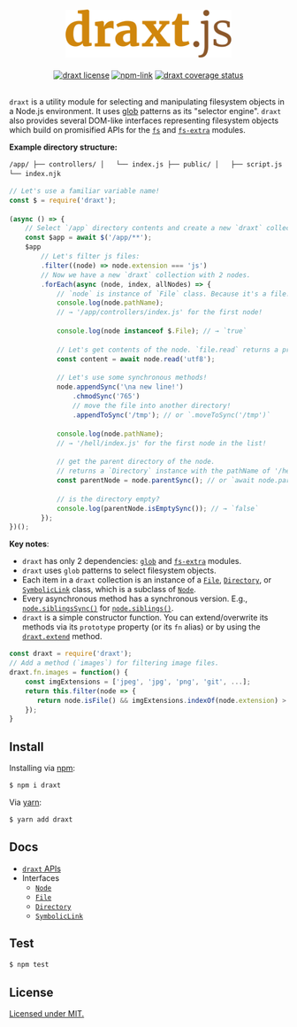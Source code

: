<div align="center" style="text-align:center">
<a link="https://github.com/ramhejazi/draxt"><img width="300px" style="padding: 20px" alt="draxt.js logo" src="draxt-logo.svg"></a><br>
<a href="https://github.com/ramhejazi/draxt/blob/master/LICENSE"><img alt="draxt license" src="https://img.shields.io/badge/license-MIT-blue.svg?style=flat-square"></a>
<a href="https://www.npmjs.com/package/draxt"><img alt="npm-link" src="https://img.shields.io/npm/v/draxt.svg?style=flat-square"></a>
<a href="https://coveralls.io/github/ramhejazi/draxt"><img alt="draxt coverage status" src="https://img.shields.io/coveralls/github/ramhejazi/draxt.svg?style=flat-square"></a>
</div>
<br>

`draxt` is a utility module for selecting and manipulating filesystem objects in a Node.js environment.
It uses [glob] patterns as its "selector engine". `draxt` also provides several DOM-like interfaces representing filesystem objects which build on promisified APIs for the [`fs`] and [`fs-extra`] modules.

**Example directory structure:**

```html
/app/ ├── controllers/ │   └── index.js ├── public/ │   ├── script.js │   └── style.css └── views/
└── index.njk
```

```js
// Let's use a familiar variable name!
const $ = require('draxt');

(async () => {
    // Select `/app` directory contents and create a new `draxt` collection.
    const $app = await $('/app/**');
    $app
        // Let's filter js files:
        .filter((node) => node.extension === 'js')
        // Now we have a new `draxt` collection with 2 nodes.
        .forEach(async (node, index, allNodes) => {
            // `node` is instance of `File` class. Because it's a file!
            console.log(node.pathName);
            // → '/app/controllers/index.js' for the first node!

            console.log(node instanceof $.File); // → `true`

            // Let's get contents of the node. `file.read` returns a promise object.
            const content = await node.read('utf8');

            // Let's use some synchronous methods!
            node.appendSync('\na new line!')
                .chmodSync('765')
                // move the file into another directory!
                .appendToSync('/tmp'); // or `.moveToSync('/tmp')`

            console.log(node.pathName);
            // → '/hell/index.js' for the first node in the list!

            // get the parent directory of the node.
            // returns a `Directory` instance with the pathName of '/hell'!
            const parentNode = node.parentSync(); // or `await node.parent()`

            // is the directory empty?
            console.log(parentNode.isEmptySync()); // → `false`
        });
})();
```

**Key notes**:

-   `draxt` has only 2 dependencies: [`glob`] and [`fs-extra`] modules.
-   `draxt` uses `glob` patterns to select filesystem objects.
-   Each item in a `draxt` collection is an instance of a [`File`], [`Directory`], or [`SymbolicLink`] class, which is a subclass of [`Node`].
-   Every asynchronous method has a synchronous version. E.g., [`node.siblingsSync()`] for [`node.siblings()`].
-   `draxt` is a simple constructor function. You can extend/overwrite its methods via its `prototype` property (or its `fn` alias) or by using the [`draxt.extend`] method.

```js
const draxt = require('draxt');
// Add a method (`images`) for filtering image files.
draxt.fn.images = function() {
    const imgExtensions = ['jpeg', 'jpg', 'png', 'git', ...];
    return this.filter(node => {
       return node.isFile() && imgExtensions.indexOf(node.extension) > -1;
    });
}
```

## Install

Installing via [npm]:

```bash
$ npm i draxt
```

Via [yarn]:

```bash
$ yarn add draxt
```

## Docs

-   [`draxt` APIs][draxt-doc]
-   Interfaces
    -   [`Node`]
    -   [`File`]
    -   [`Directory`]
    -   [`SymbolicLink`]

## Test

```bash
$ npm test
```

## License

[Licensed under MIT.][license]

[repo]: https://github.com/ramhejazi/draxt
[logo]: draxt-logo.jpg
[license]: https://github.com/ramhejazi/draxt/blob/master/LICENSE
[license-badge]: https://img.shields.io/badge/license-MIT-blue.svg?style=flat-square
[coverall]: https://coveralls.io/github/ramhejazi/draxt
[coverall-badge]: https://img.shields.io/coveralls/github/ramhejazi/draxt.svg?style=flat-square
[npm-link]: https://www.npmjs.com/package/draxt
[npm-badge]: https://img.shields.io/npm/v/draxt.svg?style=flat-square
[travis-link]: https://travis-ci.org/ramhejazi/draxt
[travis-badge]: https://img.shields.io/travis/ramhejazi/draxt.svg?style=flat-square
[deps-status-link]: https://david-dm.org/ramhejazi/draxt
[deps-status-badge]: https://david-dm.org/ramhejazi/draxt.svg?style=flat-square
[npm]: https://docs.npmjs.com/getting-started/what-is-npm
[yarn]: https://yarnpkg.com/en/
[glob]: https://en.wikipedia.org/wiki/Glob_(programming)
[`fs`]: https://nodejs.org/api/fs.html
[`fs-extra`]: https://github.com/jprichardson/node-fs-extra
[`glob`]: https://github.com/isaacs/node-glob
[Pahlavi language]: https://en.wikipedia.org/wiki/Middle_Persian
[draxt-doc]: https://ramhejazi.github.io/draxt#draxt
[`Node`]: https://ramhejazi.github.io/draxt#interfaces-node
[`File`]: https://ramhejazi.github.io/draxt#interfaces-file
[`Directory`]: https://ramhejazi.github.io/draxt#interfaces-directory
[`SymbolicLink`]: https://ramhejazi.github.io/draxt#interfaces-symboliclink
[`draxt.extend`]: https://ramhejazi.github.io/draxt#draxt-extend
[`node.siblingsSync()`]: https://ramhejazi.github.io/draxt#node-siblings
[`node.siblings()`]: https://ramhejazi.github.io/draxt#node-siblings
